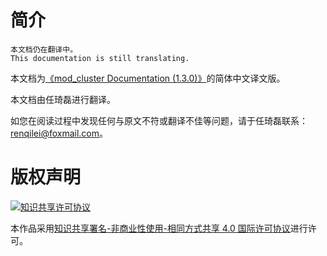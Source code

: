 # 简介

```
本文档仍在翻译中。
This documentation is still translating.
```

本文档为[《mod_cluster Documentation (1.3.0)》](http://docs.jboss.org/mod_cluster/1.3.0/)的简体中文译文版。

本文档由任琦磊进行翻译。

如您在阅读过程中发现任何与原文不符或翻译不佳等问题，请于任琦磊联系：renqilei@foxmail.com。

# 版权声明

[![知识共享许可协议](https://i.creativecommons.org/l/by-nc-sa/4.0/88x31.png)](http://creativecommons.org/licenses/by-nc-sa/4.0/)

本作品采用[知识共享署名-非商业性使用-相同方式共享 4.0 国际许可协议](http://creativecommons.org/licenses/by-nc-sa/4.0/)进行许可。